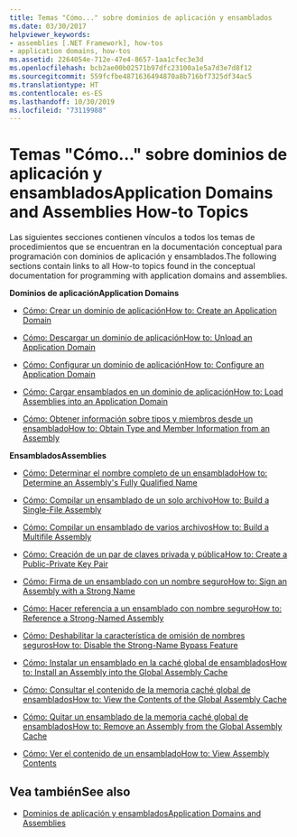 ```yaml
---
title: Temas "Cómo..." sobre dominios de aplicación y ensamblados
ms.date: 03/30/2017
helpviewer_keywords:
- assemblies [.NET Framework], how-tos
- application domains, how-tos
ms.assetid: 2264054e-712e-47e4-8657-1aa1cfec3e3d
ms.openlocfilehash: bcb2ae00b02571b97dfc23100a1e5a7d3e7d8f12
ms.sourcegitcommit: 559fcfbe4871636494870a8b716bf7325df34ac5
ms.translationtype: HT
ms.contentlocale: es-ES
ms.lasthandoff: 10/30/2019
ms.locfileid: "73119988"
---
```

# <a name="application-domains-and-assemblies-how-to-topics"></a><span data-ttu-id="5f7e0-102">Temas "Cómo..." sobre dominios de aplicación y ensamblados</span><span class="sxs-lookup"><span data-stu-id="5f7e0-102">Application Domains and Assemblies How-to Topics</span></span>
<span data-ttu-id="5f7e0-103">Las siguientes secciones contienen vínculos a todos los temas de procedimientos que se encuentran en la documentación conceptual para programación con dominios de aplicación y ensamblados.</span><span class="sxs-lookup"><span data-stu-id="5f7e0-103">The following sections contain links to all How-to topics found in the conceptual documentation for programming with application domains and assemblies.</span></span>  
  
 <span data-ttu-id="5f7e0-104">**Dominios de aplicación**</span><span class="sxs-lookup"><span data-stu-id="5f7e0-104">**Application Domains**</span></span>  
  
- [<span data-ttu-id="5f7e0-105">Cómo: Crear un dominio de aplicación</span><span class="sxs-lookup"><span data-stu-id="5f7e0-105">How to: Create an Application Domain</span></span>](how-to-create-an-application-domain.md)  
  
- [<span data-ttu-id="5f7e0-106">Cómo: Descargar un dominio de aplicación</span><span class="sxs-lookup"><span data-stu-id="5f7e0-106">How to: Unload an Application Domain</span></span>](how-to-unload-an-application-domain.md)  
  
- [<span data-ttu-id="5f7e0-107">Cómo: Configurar un dominio de aplicación</span><span class="sxs-lookup"><span data-stu-id="5f7e0-107">How to: Configure an Application Domain</span></span>](how-to-configure-an-application-domain.md)  
  
- [<span data-ttu-id="5f7e0-108">Cómo: Cargar ensamblados en un dominio de aplicación</span><span class="sxs-lookup"><span data-stu-id="5f7e0-108">How to: Load Assemblies into an Application Domain</span></span>](how-to-load-assemblies-into-an-application-domain.md)  
  
- [<span data-ttu-id="5f7e0-109">Cómo: Obtener información sobre tipos y miembros desde un ensamblado</span><span class="sxs-lookup"><span data-stu-id="5f7e0-109">How to: Obtain Type and Member Information from an Assembly</span></span>](../reflection-and-codedom/get-type-member-information.md)  
  
 <span data-ttu-id="5f7e0-110">**Ensamblados**</span><span class="sxs-lookup"><span data-stu-id="5f7e0-110">**Assemblies**</span></span>  
  
- [<span data-ttu-id="5f7e0-111">Cómo: Determinar el nombre completo de un ensamblado</span><span class="sxs-lookup"><span data-stu-id="5f7e0-111">How to: Determine an Assembly's Fully Qualified Name</span></span>](../../standard/assembly/find-fully-qualified-name.md)  
  
- [<span data-ttu-id="5f7e0-112">Cómo: Compilar un ensamblado de un solo archivo</span><span class="sxs-lookup"><span data-stu-id="5f7e0-112">How to: Build a Single-File Assembly</span></span>](build-single-file-assembly.md)  
  
- [<span data-ttu-id="5f7e0-113">Cómo: Compilar un ensamblado de varios archivos</span><span class="sxs-lookup"><span data-stu-id="5f7e0-113">How to: Build a Multifile Assembly</span></span>](build-multifile-assembly.md)  
  
- [<span data-ttu-id="5f7e0-114">Cómo: Creación de un par de claves privada y pública</span><span class="sxs-lookup"><span data-stu-id="5f7e0-114">How to: Create a Public-Private Key Pair</span></span>](../../standard/assembly/create-public-private-key-pair.md)  
  
- [<span data-ttu-id="5f7e0-115">Cómo: Firma de un ensamblado con un nombre seguro</span><span class="sxs-lookup"><span data-stu-id="5f7e0-115">How to: Sign an Assembly with a Strong Name</span></span>](../../standard/assembly/sign-strong-name.md)  
  
- [<span data-ttu-id="5f7e0-116">Cómo: Hacer referencia a un ensamblado con nombre seguro</span><span class="sxs-lookup"><span data-stu-id="5f7e0-116">How to: Reference a Strong-Named Assembly</span></span>](../../standard/assembly/reference-strong-named.md)  
  
- [<span data-ttu-id="5f7e0-117">Cómo: Deshabilitar la característica de omisión de nombres seguros</span><span class="sxs-lookup"><span data-stu-id="5f7e0-117">How to: Disable the Strong-Name Bypass Feature</span></span>](../../standard/assembly/disable-strong-name-bypass-feature.md)  
  
- [<span data-ttu-id="5f7e0-118">Cómo: Instalar un ensamblado en la caché global de ensamblados</span><span class="sxs-lookup"><span data-stu-id="5f7e0-118">How to: Install an Assembly into the Global Assembly Cache</span></span>](install-assembly-into-gac.md)  
  
- [<span data-ttu-id="5f7e0-119">Cómo: Consultar el contenido de la memoria caché global de ensamblados</span><span class="sxs-lookup"><span data-stu-id="5f7e0-119">How to: View the Contents of the Global Assembly Cache</span></span>](how-to-view-the-contents-of-the-gac.md)  
  
- [<span data-ttu-id="5f7e0-120">Cómo: Quitar un ensamblado de la memoria caché global de ensamblados</span><span class="sxs-lookup"><span data-stu-id="5f7e0-120">How to: Remove an Assembly from the Global Assembly Cache</span></span>](how-to-remove-an-assembly-from-the-gac.md)  
  
- [<span data-ttu-id="5f7e0-121">Cómo: Ver el contenido de un ensamblado</span><span class="sxs-lookup"><span data-stu-id="5f7e0-121">How to: View Assembly Contents</span></span>](../../standard/assembly/view-contents.md)  
  
## <a name="see-also"></a><span data-ttu-id="5f7e0-122">Vea también</span><span class="sxs-lookup"><span data-stu-id="5f7e0-122">See also</span></span>

- [<span data-ttu-id="5f7e0-123">Dominios de aplicación y ensamblados</span><span class="sxs-lookup"><span data-stu-id="5f7e0-123">Application Domains and Assemblies</span></span>](index.md)
